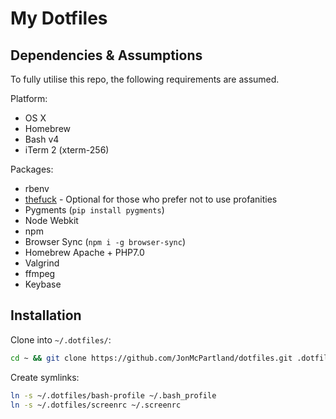 # My Dotfiles

## Dependencies & Assumptions
To fully utilise this repo, the following requirements are assumed.

Platform:
- OS X  
- Homebrew  
- Bash v4  
- iTerm 2 (xterm-256)  

Packages:
- rbenv  
- [thefuck](https://github.com/nvbn/thefuck) - Optional for those who prefer not to use profanities
- Pygments (`pip install pygments`)  
- Node Webkit  
- npm  
- Browser Sync (`npm i -g browser-sync`)  
- Homebrew Apache + PHP7.0  
- Valgrind  
- ffmpeg  
- Keybase  

## Installation
Clone into `~/.dotfiles/`:  
```bash
cd ~ && git clone https://github.com/JonMcPartland/dotfiles.git .dotfiles
```

Create symlinks:  
```bash
ln -s ~/.dotfiles/bash-profile ~/.bash_profile
ln -s ~/.dotfiles/screenrc ~/.screenrc
```
